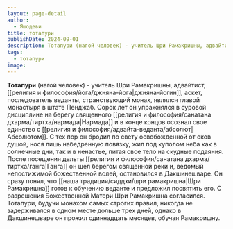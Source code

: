 ```yaml
---
layout: page-detail
author:
  - Яшодеви
title: тотапури
publishDate: 2024-09-01
description: Тотапури (нагой человек) - учитель Шри Рамакришны, адвайтист, джняна-йогин, аскет, последователь веданты, странствующий монах, являлся главой монастыря в штате Пенджаб.
tags:
  - тотапури
image:
---
```

**Тотапури** (нагой человек) - учитель Шри Рамакришны, адвайтист, [[религия и философия/йога/джняна-йога|джняна-йогин]], аскет, последователь веданты, странствующий монах, являлся главой монастыря в штате Пенджаб. Сорок лет он упражнялся в суровой дисциплине на берегу священного [[религия и философия/санатана дхарма/тиртха/нармада|Нармада]] и в конце концов осознал свое единство с [[религия и философия/адвайта-веданта/абсолют|Абсолютом]]. С тех пор он бродил по свету освобожденной от оков душой, нося лишь набедренную повязку, жил под куполом неба как в солнечные дни, так и в ненастье, питая свое тело на скудные подаяния. После посещения дельты [[религия и философия/санатана дхарма/тиртха/ганга|Ганга]] он шел берегом священной реки и, ведомый непостижимой божественной волей, остановился в Дакшинешваре. Он сразу понял, что [[наша традиция/сиддхи/шри рамакришна|Шри Рамакришна]] готов к обучению веданте и предложил посвятить его. С разрешения Божественной Матери Шри Рамакришна согласился. Тотапури, будучи монахом самых строгих правил, никогда не задерживался в одном месте дольше трех дней, однако в Дакшинешваре он прожил одиннадцать месяцев, обучая Рамакришну.

